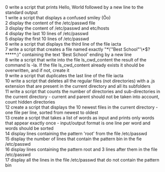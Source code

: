 0 write a script that prints Hello, World followed by a new line to the standard output  
1 write a script that displays a confused smiley (Ôo)  
2 display the content of the /etc/passwd file  
3 display the content of /etc/passwd and etc/hosts  
4 display the last 10 lines of /etc/passwd  
5 display the first 10 lines of /etc/passwd  
6 write a script that displays the third line of the file iacta  
7 write a script that creates a file named exactly "\*\\'"Best School"\'\\*$\?\*\*\*\*\*:)" containing the text 'Best School' ending by a new line  
8 write a script that write into the file ls_cwd_content the result of the command ls -la. If the file ls_cwd_content already exists it should be overwritten, and if not, create it  
9 write a script that duplicates the last line of the file iacta  
10 write a script that deletes all the regular files (not directories) with a .js extension that are present in the current directory and all its subfolders  
11 write a script that counts the number of directories and sub-directories in the current directory - current and parent should not be taken into account, count hidden directories  
12 create a script that displays the 10 newest files in the current directory - one file per line, sorted from newest to oldest  
13 create a script that takes a list of words as input and prints only words that appear exactly once - input/output format is one line per word and words should be sorted  
14 display lines containing the pattern 'root' from the file /etc/passwd  
15 display the number of lines that contain the pattern bin in the fie /etc/passwd  
16 display lines containing the pattern root and 3 lines after them in the file /etc/passwd  
17 display all the lines in the file /etc/passwd that do not contain the pattern bin  
